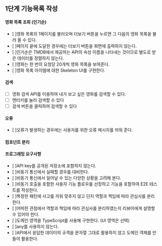 ## 1단계 기능목록 작성
#### 영화 목록 조회 (인기순)
- [ ]영화 목록의 1페이지를 불러오며 더보기 버튼을 누르면 그 다음의 영화 목록을 불러 올 수 있다.
- [ ]페이지 끝에 도달한 경우에는 더보기 버튼을 화면에 출력하지 않는다.
- [ ]인기순은 TMDB에서 제공하는 API의 속성 이름을 나타내는 것이므로 별도로 받은 데이터를 정렬하지 않는다.
- [ ]영화는 한 번의 요청당 20개씩 영화 목록을 보여준다.
- [ ]영화 목록 아이템에 대한 Skeleton UI를 구현한다.

#### 검색
- [ ] 영화 검색 API를 이용하여 내가 보고 싶은 영화를 검색할 수 있다.
- [ ] 엔터키를 눌러 검색할 수 있다
- [ ] 검색 버튼을 클릭하여 검색할 수 있다

#### 오류
- [ ]오류가 발생하는 경우에는 사용자를 위한 오류 메시지를 띄워 준다.


#### 컴포넌트 분리


#### 프로그래밍 요구사항
- [ ]API key를 공개된 저장소에 포함하지 않는다.
- [ ]비동기 통신에서 실패할 경우를 대비한다.
- [ ]비동기 통신에서 일어날 수 있는 다양한 상황을 고려해 본다.
- [ ]비동기 호출을 포함한 사용자 기능 플로우를 선정하고 기능을 포함하여 E2E 테스트를 작성한다.
- [ ]특정한 패턴에 사고를 끼워 맞추지 않고 단지 역할과 책임에 따라 관심사를 분리한다.
- [ ]어떠한 관점에서 역할과 책임에 따라 관심사를 분리하였는지 리뷰어에게 설명할 수 있어야 한다.
- [ ]도메인 영역을 TypeScript를 사용해 구현한다. (UI 영역은 선택)
- [ ]any를 사용하지 않는다.
- [ ]API에서 응답한 데이터의 규격을 문자열 그대로 활용하지 않고 도메인 객체를 만들어 활용한다.